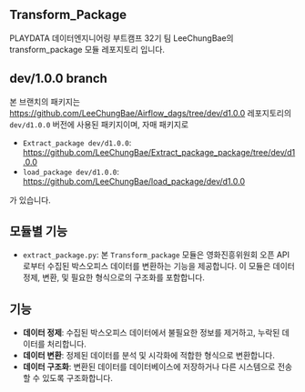 ## Transform_Package
PLAYDATA 데이터엔지니어링 부트캠프 32기 팀 LeeChungBae의 transform_package 모듈 레포지토리 입니다.

## dev/1.0.0 branch
본 브랜치의 패키지는 https://github.com/LeeChungBae/Airflow_dags/tree/dev/d1.0.0 레포지토리의 `dev/d1.0.0` 버전에 사용된 패키지이며,
자매 패키지로

- `Extract_package dev/d1.0.0`: https://github.com/LeeChungBae/Extract_package_package/tree/dev/d1.0.0
- `load_package dev/d1.0.0`: https://github.com/LeeChungBae/load_package/dev/d1.0.0

가 있습니다.

## 모듈별 기능
- `extract_package.py`:
본 `Transform_package` 모듈은 영화진흥위원회 오픈 API로부터 수집된 박스오피스 데이터를 변환하는 기능을 제공합니다. 이 모듈은 데이터 정제, 변환, 및 필요한 형식으로의 구조화를 포함합니다.

## 기능
- **데이터 정제**: 수집된 박스오피스 데이터에서 불필요한 정보를 제거하고, 누락된 데이터를 처리합니다.
- **데이터 변환**: 정제된 데이터를 분석 및 시각화에 적합한 형식으로 변환합니다.
- **데이터 구조화**: 변환된 데이터를 데이터베이스에 저장하거나 다른 시스템으로 전송할 수 있도록 구조화합니다.


